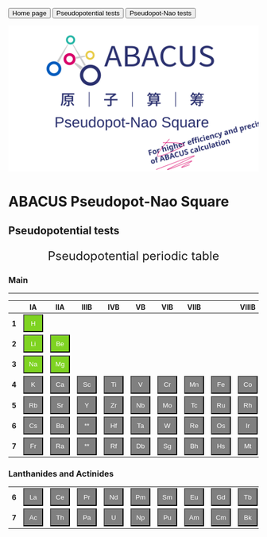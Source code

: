 <button onclick="location.href='../../../README.md'">Home page</button>
<button onclick="location.href='pseudopotential'">Pseudopotential tests</button>
<button onclick="location.href='../pseudopot-nao_tests/pseudopot-nao.md'">Pseudopot-Nao tests</button>

<p align="center">
    <img src="../../../docs/apns.svg">
</p>  

# ABACUS Pseudopot-Nao Square  
## Pseudopotential tests

<!--- center the following title --->
<font size="5">
<p align="center"> Pseudopotential periodic table </p>
</font>

### Main
----
||IA|IIA|IIIB|IVB|VB|VIB|VIIB||VIIIB||IB|IIB|IIIA|IVA|VA|VIA|VIIA|VIIIA|
|---|---|---|---|---|---|---|---|---|---|---|---|---|---|---|---|---|---|---|
**1**|<button onclick="location.href='H.md'" style="background-color: #7ED321; width: 40px; height: 36px; color: #FFFFFF">H</button>|||||||||||||||||<button onclick="location.href='He.md'" style="background-color: #808080; width: 40px; height: 36px; color: #FFFFFF">He</button>
**2**|<button onclick="location.href='Li.md'" style="background-color: #7ED321; width: 40px; height: 36px; color: #FFFFFF">Li</button>|<button onclick="location.href='Be.md'" style="background-color: #7ED321; width: 40px; height: 36px; color: #FFFFFF">Be</button>| | | | | | | | | | |<button onclick="location.href='B.md'" style="background-color: #7ED321; width: 40px; height: 36px; color: #FFFFFF">B</button>|<button onclick="location.href='C.md'" style="background-color: #7ED321; width: 40px; height: 36px; color: #FFFFFF">C</button>|<button onclick="location.href='N.md'" style="background-color: #7ED321; width: 40px; height: 36px; color: #FFFFFF">N</button>|<button onclick="location.href='O.md'" style="background-color: #7ED321; width: 40px; height: 36px; color: #FFFFFF">O</button>|<button onclick="location.href='F.md'" style="background-color: #7ED321; width: 40px; height: 36px; color: #FFFFFF">F</button>|<button onclick="location.href='Ne.md'" style="background-color: #808080; width: 40px; height: 36px; color: #FFFFFF">Ne</button>  
**3**|<button onclick="location.href='Na.md'" style="background-color: #7ED321; width: 40px; height: 36px; color: #FFFFFF">Na</button>|<button onclick="location.href='Mg.md'" style="background-color: #7ED321; width: 40px; height: 36px; color: #FFFFFF">Mg</button>| | | | | | | | | | |<button onclick="location.href='Al.md'" style="background-color: #7ED321; width: 40px; height: 36px; color: #FFFFFF">Al</button>|<button onclick="location.href='Si.md'" style="background-color: #7ED321; width: 40px; height: 36px; color: #FFFFFF">Si</button>|<button onclick="location.href='P.md'" style="background-color: #808080; width: 40px; height: 36px; color: #FFFFFF">P</button>|<button onclick="location.href='S.md'" style="background-color: #7ED321; width: 40px; height: 36px; color: #FFFFFF">S</button>|<button onclick="location.href='Cl.md'" style="background-color: #7ED321; width: 40px; height: 36px; color: #FFFFFF">Cl</button>|<button onclick="location.href='Ar.md'" style="background-color: #808080; width: 40px; height: 36px; color: #FFFFFF">Ar</button>
**4**|<button onclick="location.href='K.md'" style="background-color: #808080; width: 40px; height: 36px; color: #FFFFFF">K</button>|<button onclick="location.href='Ca.md'" style="background-color: #808080; width: 40px; height: 36px; color: #FFFFFF">Ca</button>|<button onclick="location.href='Sc.md'" style="background-color: #808080; width: 40px; height: 36px; color: #FFFFFF">Sc</button>|<button onclick="location.href='Ti.md'" style="background-color: #808080; width: 40px; height: 36px; color: #FFFFFF">Ti</button>|<button onclick="location.href='V.md'" style="background-color: #808080; width: 40px; height: 36px; color: #FFFFFF">V</button>|<button onclick="location.href='Cr.md'" style="background-color: #808080; width: 40px; height: 36px; color: #FFFFFF">Cr</button>|<button onclick="location.href='Mn.md'" style="background-color: #808080; width: 40px; height: 36px; color: #FFFFFF">Mn</button>|<button onclick="location.href='Fe.md'" style="background-color: #808080; width: 40px; height: 36px; color: #FFFFFF">Fe</button>|<button onclick="location.href='Co.md'" style="background-color: #808080; width: 40px; height: 36px; color: #FFFFFF">Co</button>|<button onclick="location.href='Ni.md'" style="background-color: #808080; width: 40px; height: 36px; color: #FFFFFF">Ni</button>|<button onclick="location.href='Cu.md'" style="background-color: #808080; width: 40px; height: 36px; color: #FFFFFF">Cu</button>|<button onclick="location.href='Zn.md'" style="background-color: #808080; width: 40px; height: 36px; color: #FFFFFF">Zn</button>|<button onclick="location.href='Ga.md'" style="background-color: #808080; width: 40px; height: 36px; color: #FFFFFF">Ga</button>|<button onclick="location.href='Ge.md'" style="background-color: #808080; width: 40px; height: 36px; color: #FFFFFF">Ge</button>|<button onclick="location.href='As.md'" style="background-color: #808080; width: 40px; height: 36px; color: #FFFFFF">As</button>|<button onclick="location.href='Se.md'" style="background-color: #808080; width: 40px; height: 36px; color: #FFFFFF">Se</button>|<button onclick="location.href='Br.md'" style="background-color: #808080; width: 40px; height: 36px; color: #FFFFFF">Br</button>|<button onclick="location.href='Kr.md'" style="background-color: #808080; width: 40px; height: 36px; color: #FFFFFF">Kr</button>
**5**|<button onclick="location.href='Rb.md'" style="background-color: #808080; width: 40px; height: 36px; color: #FFFFFF">Rb</button>|<button onclick="location.href='Sr.md'" style="background-color: #808080; width: 40px; height: 36px; color: #FFFFFF">Sr</button>|<button onclick="location.href='Y.md'" style="background-color: #808080; width: 40px; height: 36px; color: #FFFFFF">Y</button>|<button onclick="location.href='Zr.md'" style="background-color: #808080; width: 40px; height: 36px; color: #FFFFFF">Zr</button>|<button onclick="location.href='Nb.md'" style="background-color: #808080; width: 40px; height: 36px; color: #FFFFFF">Nb</button>|<button onclick="location.href='Mo.md'" style="background-color: #808080; width: 40px; height: 36px; color: #FFFFFF">Mo</button>|<button onclick="location.href='Tc.md'" style="background-color: #808080; width: 40px; height: 36px; color: #FFFFFF">Tc</button>|<button onclick="location.href='Ru.md'" style="background-color: #808080; width: 40px; height: 36px; color: #FFFFFF">Ru</button>|<button onclick="location.href='Rh.md'" style="background-color: #808080; width: 40px; height: 36px; color: #FFFFFF">Rh</button>|<button onclick="location.href='Pd.md'" style="background-color: #808080; width: 40px; height: 36px; color: #FFFFFF">Pd</button>|<button onclick="location.href='Ag.md'" style="background-color: #808080; width: 40px; height: 36px; color: #FFFFFF">Ag</button>|<button onclick="location.href='Cd.md'" style="background-color: #808080; width: 40px; height: 36px; color: #FFFFFF">Cd</button>|<button onclick="location.href='In.md'" style="background-color: #808080; width: 40px; height: 36px; color: #FFFFFF">In</button>|<button onclick="location.href='Sn.md'" style="background-color: #808080; width: 40px; height: 36px; color: #FFFFFF">Sn</button>|<button onclick="location.href='Sb.md'" style="background-color: #808080; width: 40px; height: 36px; color: #FFFFFF">Sb</button>|<button onclick="location.href='Te.md'" style="background-color: #808080; width: 40px; height: 36px; color: #FFFFFF">Te</button>|<button onclick="location.href='I.md'" style="background-color: #808080; width: 40px; height: 36px; color: #FFFFFF">I</button>|<button onclick="location.href='Xe.md'" style="background-color: #808080; width: 40px; height: 36px; color: #FFFFFF">Xe</button>
**6**|<button onclick="location.href='Cs.md'" style="background-color: #808080; width: 40px; height: 36px; color: #FFFFFF">Cs</button>|<button onclick="location.href='Ba.md'" style="background-color: #808080; width: 40px; height: 36px; color: #FFFFFF">Ba</button>|<button onclick="location.href='La.md'" style="background-color: #808080; width: 40px; height: 36px; color: #FFFFFF">**</button>|<button onclick="location.href='Hf.md'" style="background-color: #808080; width: 40px; height: 36px; color: #FFFFFF">Hf</button>|<button onclick="location.href='Ta.md'" style="background-color: #808080; width: 40px; height: 36px; color: #FFFFFF">Ta</button>|<button onclick="location.href='W.md'" style="background-color: #808080; width: 40px; height: 36px; color: #FFFFFF">W</button>|<button onclick="location.href='Re.md'" style="background-color: #808080; width: 40px; height: 36px; color: #FFFFFF">Re</button>|<button onclick="location.href='Os.md'" style="background-color: #808080; width: 40px; height: 36px; color: #FFFFFF">Os</button>|<button onclick="location.href='Ir.md'" style="background-color: #808080; width: 40px; height: 36px; color: #FFFFFF">Ir</button>|<button onclick="location.href='Pt.md'" style="background-color: #808080; width: 40px; height: 36px; color: #FFFFFF">Pt</button>|<button onclick="location.href='Au.md'" style="background-color: #808080; width: 40px; height: 36px; color: #FFFFFF">Au</button>|<button onclick="location.href='Hg.md'" style="background-color: #808080; width: 40px; height: 36px; color: #FFFFFF">Hg</button>|<button onclick="location.href='Tl.md'" style="background-color: #808080; width: 40px; height: 36px; color: #FFFFFF">Tl</button>|<button onclick="location.href='Pb.md'" style="background-color: #808080; width: 40px; height: 36px; color: #FFFFFF">Pb</button>|<button onclick="location.href='Bi.md'" style="background-color: #808080; width: 40px; height: 36px; color: #FFFFFF">Bi</button>|<button onclick="location.href='Po.md'" style="background-color: #808080; width: 40px; height: 36px; color: #FFFFFF">Po</button>|<button onclick="location.href='At.md'" style="background-color: #808080; width: 40px; height: 36px; color: #FFFFFF">At</button>|<button onclick="location.href='Rn.md'" style="background-color: #808080; width: 40px; height: 36px; color: #FFFFFF">Rn</button>
**7**|<button onclick="location.href='Fr.md'" style="background-color: #808080; width: 40px; height: 36px; color: #FFFFFF">Fr</button>|<button onclick="location.href='Ra.md'" style="background-color: #808080; width: 40px; height: 36px; color: #FFFFFF">Ra</button>|<button onclick="location.href='Ac.md'" style="background-color: #808080; width: 40px; height: 36px; color: #FFFFFF">**</button>|<button onclick="location.href='Rf.md'" style="background-color: #808080; width: 40px; height: 36px; color: #FFFFFF">Rf</button>|<button onclick="location.href='Db.md'" style="background-color: #808080; width: 40px; height: 36px; color: #FFFFFF">Db</button>|<button onclick="location.href='Sg.md'" style="background-color: #808080; width: 40px; height: 36px; color: #FFFFFF">Sg</button>|<button onclick="location.href='Bh.md'" style="background-color: #808080; width: 40px; height: 36px; color: #FFFFFF">Bh</button>|<button onclick="location.href='Hs.md'" style="background-color: #808080; width: 40px; height: 36px; color: #FFFFFF">Hs</button>|<button onclick="location.href='Mt.md'" style="background-color: #808080; width: 40px; height: 36px; color: #FFFFFF">Mt</button>|<button onclick="location.href='Ds.md'" style="background-color: #808080; width: 40px; height: 36px; color: #FFFFFF">Ds</button>|<button onclick="location.href='Rg.md'" style="background-color: #808080; width: 40px; height: 36px; color: #FFFFFF">Rg</button>|<button onclick="location.href='Cn.md'" style="background-color: #808080; width: 40px; height: 36px; color: #FFFFFF">Cn</button>|<button onclick="location.href='Nh.md'" style="background-color: #808080; width: 40px; height: 36px; color: #FFFFFF">Nh</button>|<button onclick="location.href='Fl.md'" style="background-color: #808080; width: 40px; height: 36px; color: #FFFFFF">Fl</button>|<button onclick="location.href='Mc.md'" style="background-color: #808080; width: 40px; height: 36px; color: #FFFFFF">Mc</button>|<button onclick="location.href='Lv.md'" style="background-color: #808080; width: 40px; height: 36px; color: #FFFFFF">Lv</button>|<button onclick="location.href='Ts.md'" style="background-color: #808080; width: 40px; height: 36px; color: #FFFFFF">Ts</button>|<button onclick="location.href='Og.md'" style="background-color: #808080; width: 40px; height: 36px; color: #FFFFFF">Og</button>

### Lanthanides and Actinides
||||||||||||
|---|---|---|---|---|---|---|---|---|---|---|
**6**|<button onclick="location.href='La.md'" style="background-color: #808080; width: 40px; height: 36px; color: #FFFFFF">La</button>|<button onclick="location.href='Ce.md'" style="background-color: #808080; width: 40px; height: 36px; color: #FFFFFF">Ce</button>|<button onclick="location.href='Pr.md'" style="background-color: #808080; width: 40px; height: 36px; color: #FFFFFF">Pr</button>|<button onclick="location.href='Nd.md'" style="background-color: #808080; width: 40px; height: 36px; color: #FFFFFF">Nd</button>|<button onclick="location.href='Pm.md'" style="background-color: #808080; width: 40px; height: 36px; color: #FFFFFF">Pm</button>|<button onclick="location.href='Sm.md'" style="background-color: #808080; width: 40px; height: 36px; color: #FFFFFF">Sm</button>|<button onclick="location.href='Eu.md'" style="background-color: #808080; width: 40px; height: 36px; color: #FFFFFF">Eu</button>|<button onclick="location.href='Gd.md'" style="background-color: #808080; width: 40px; height: 36px; color: #FFFFFF">Gd</button>|<button onclick="location.href='Tb.md'" style="background-color: #808080; width: 40px; height: 36px; color: #FFFFFF">Tb</button>|<button onclick="location.href='Dy.md'" style="background-color: #808080; width: 40px; height: 36px; color: #FFFFFF">Dy</button>|<button onclick="location.href='Ho.md'" style="background-color: #808080; width: 40px; height: 36px; color: #FFFFFF">Ho</button>|<button onclick="location.href='Er.md'" style="background-color: #808080; width: 40px; height: 36px; color: #FFFFFF">Er</button>|<button onclick="location.href='Tm.md'" style="background-color: #808080; width: 40px; height: 36px; color: #FFFFFF">Tm</button>|<button onclick="location.href='Yb.md'" style="background-color: #808080; width: 40px; height: 36px; color: #FFFFFF">Yb</button>|<button onclick="location.href='Lu.md'" style="background-color: #808080; width: 40px; height: 36px; color: #FFFFFF">Lu</button>|
**7**|<button onclick="location.href='Ac.md'" style="background-color: #808080; width: 40px; height: 36px; color: #FFFFFF">Ac</button>|<button onclick="location.href='Th.md'" style="background-color: #808080; width: 40px; height: 36px; color: #FFFFFF">Th</button>|<button onclick="location.href='Pa.md'" style="background-color: #808080; width: 40px; height: 36px; color: #FFFFFF">Pa</button>|<button onclick="location.href='U.md'" style="background-color: #808080; width: 40px; height: 36px; color: #FFFFFF">U</button>|<button onclick="location.href='Np.md'" style="background-color: #808080; width: 40px; height: 36px; color: #FFFFFF">Np</button>|<button onclick="location.href='Pu.md'" style="background-color: #808080; width: 40px; height: 36px; color: #FFFFFF">Pu</button>|<button onclick="location.href='Am.md'" style="background-color: #808080; width: 40px; height: 36px; color: #FFFFFF">Am</button>|<button onclick="location.href='Cm.md'" style="background-color: #808080; width: 40px; height: 36px; color: #FFFFFF">Cm</button>|<button onclick="location.href='Bk.md'" style="background-color: #808080; width: 40px; height: 36px; color: #FFFFFF">Bk</button>|<button onclick="location.href='Cf.md'" style="background-color: #808080; width: 40px; height: 36px; color: #FFFFFF">Cf</button>|<button onclick="location.href='Es.md'" style="background-color: #808080; width: 40px; height: 36px; color: #FFFFFF">Es</button>|<button onclick="location.href='Fm.md'" style="background-color: #808080; width: 40px; height: 36px; color: #FFFFFF">Fm</button>|<button onclick="location.href='Md.md'" style="background-color: #808080; width: 40px; height: 36px; color: #FFFFFF">Md</button>|<button onclick="location.href='No.md'" style="background-color: #808080; width: 40px; height: 36px; color: #FFFFFF">No</button>|<button onclick="location.href='Lr.md'" style="background-color: #808080; width: 40px; height: 36px; color: #FFFFFF">Lr</button>|